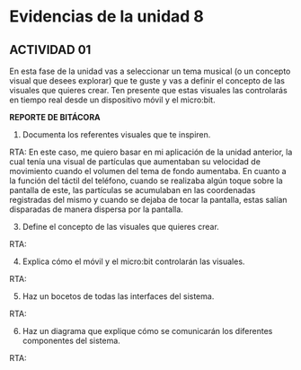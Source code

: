 
# Evidencias de la unidad 8

## ACTIVIDAD 01

En esta fase de la unidad vas a seleccionar un tema musical (o un concepto visual que desees explorar) que te guste y vas a definir el concepto de las visuales que quieres crear. Ten presente que estas visuales las controlarás en tiempo real desde un dispositivo móvil y el micro:bit.

**REPORTE DE BITÁCORA**

1. Documenta los referentes visuales que te inspiren.

RTA: En este caso, me quiero basar en mi aplicación de la unidad anterior, la cual tenía una visual de partículas que aumentaban su velocidad de movimiento cuando el volumen del tema de fondo aumentaba. En cuanto a la función del táctil del teléfono, cuando se realizaba algún toque sobre la pantalla de este, las partículas se acumulaban en las coordenadas registradas del mismo y cuando se dejaba de tocar la pantalla, estas salían disparadas de manera dispersa por la pantalla.


3. Define el concepto de las visuales que quieres crear.

RTA: 

4. Explica cómo el móvil y el micro:bit controlarán las visuales.

RTA:

5. Haz un bocetos de todas las interfaces del sistema.

RTA:

6. Haz un diagrama que explique cómo se comunicarán los diferentes componentes del sistema.

RTA:
